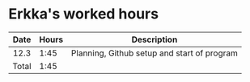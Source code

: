 # Erkka's worked hours

| Date  | Hours | Description                                 |
| :---: | ----- | ------------------------------------------- |
| 12.3  | 1:45  | Planning, Github setup and start of program |
| Total | 1:45  |                                             |
